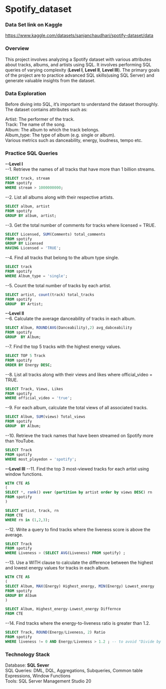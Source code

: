 # Spotify_dataset

### Data Set link on Kaggle 
https://www.kaggle.com/datasets/sanjanchaudhari/spotify-dataset/data

### Overview
This project involves analyzing a Spotify dataset with various attributes about tracks, albums, and artists using SQL. It involves performing SQL queries of varying complexity (**Level I**, **Level II**, **Level III**). The primary goals of the project are to practice advanced SQL skills(using SQL Server) and generate valuable insights from the dataset.


### Data Exploration
Before diving into SQL, it’s important to understand the dataset thoroughly. The dataset contains attributes such as:

Artist: The performer of the track.  
Track: The name of the song.  
Album: The album to which the track belongs.  
Album_type: The type of album (e.g. single or album).  
Various metrics such as danceability, energy, loudness, tempo etc.  

### Practice SQL Queries


**--Level I**  
--1. Retrieve the names of all tracks that have more than 1 billion streams.  
``` sql
SELECT track, stream
FROM spotify
WHERE stream > 1000000000;
```

--2. List all albums along with their respective artists.  
``` sql
SELECT album, artist
FROM spotify
GROUP BY album, artist;
```

--3. Get the total number of comments for tracks where licensed = TRUE.  
``` sql
SELECT Licensed, SUM(Comments) total_comments
FROM spotify
GROUP BY Licensed
HAVING Licensed = 'TRUE';
```

--4. Find all tracks that belong to the album type single.  
``` sql
SELECT track
FROM spotify
WHERE Album_type = 'single';
```

--5. Count the total number of tracks by each artist.  
``` sql
SELECT artist, count(track) total_tracks
FROM spotify
GROUP  BY Artist;
```

**--Level II**  
--6. Calculate the average danceability of tracks in each album.  
``` sql
SELECT Album, ROUND(AVG(Danceability),2) avg_dabceability
FROM spotify
GROUP  BY Album;
```

--7. Find the top 5 tracks with the highest energy values.  
``` sql
SELECT TOP 5 Track
FROM spotify
ORDER BY Energy DESC;
```

--8. List all tracks along with their views and likes where official_video = TRUE.  
``` sql
SELECT Track, Views, Likes
FROM spotify
WHERE official_video = 'true';
```

--9. For each album, calculate the total views of all associated tracks.  
``` sql
SELECT Album, SUM(views) Total_views
FROM spotify
GROUP  BY Album;
```

--10. Retrieve the track names that have been streamed on Spotify more than YouTube.  
``` sql
SELECT Track
FROM spotify
WHERE most_playedon = 'spotify';
```

**--Level III** 
--11. Find the top 3 most-viewed tracks for each artist using window functions.  
``` sql
WITH CTE AS
(
SELECT *, rank() over (partition by artist order by views DESC) rn
FROM spotify
)

SELECT artist, track, rn
FROM CTE
WHERE rn in (1,2,3);
```

--12. Write a query to find tracks where the liveness score is above the average.  
``` sql
SELECT Track
FROM spotify
WHERE Liveness > (SELECT AVG(Liveness) FROM spotify) ;
```

--13. Use a WITH clause to calculate the difference between the highest and lowest energy values for tracks in each album.  
``` sql
WITH CTE AS
(
SELECT Album, MAX(Energy) Highest_energy, MIN(Energy) Lowest_energy
FROM spotify
GROUP BY Album
)

SELECT Album, Highest_energy-Lowest_energy Differnce
FROM CTE
```

--14. Find tracks where the energy-to-liveness ratio is greater than 1.2.  
``` sql
SELECT Track, ROUND(Energy/Liveness, 2) Ratio
FROM spotify
WHERE liveness != 0 AND Energy/Liveness > 1.2 ; -- to avoid "Divide by zero" error
```

### Technology Stack    
Database: **SQL Sever**  
SQL Queries: DML, DQL, Aggregations, Subqueries, Common table Expressions, Window Functions  
Tools: SQL Server Management Studio 20  

